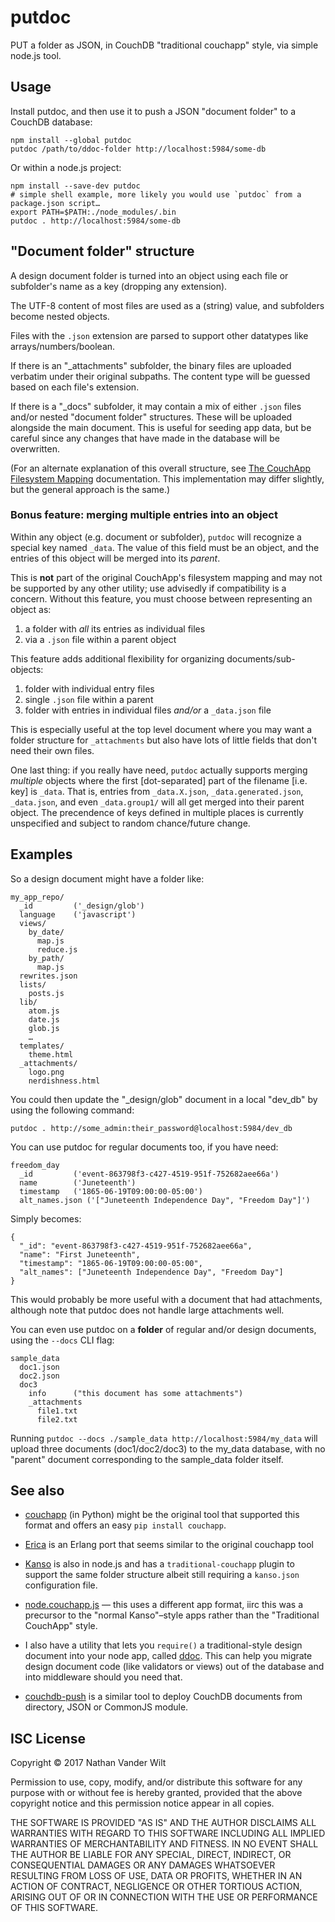 # putdoc

PUT a folder as JSON, in CouchDB "traditional couchapp" style, via simple node.js tool.

## Usage

Install putdoc, and then use it to push a JSON "document folder" to a CouchDB database:

```
npm install --global putdoc
putdoc /path/to/ddoc-folder http://localhost:5984/some-db
```

Or within a node.js project:

```
npm install --save-dev putdoc
# simple shell example, more likely you would use `putdoc` from a package.json script…
export PATH=$PATH:./node_modules/.bin
putdoc . http://localhost:5984/some-db
```

## "Document folder" structure

A design document folder is turned into an object using each file or subfolder's name as a key (dropping any extension).

The UTF-8 content of most files are used as a (string) value, and subfolders become nested objects.

Files with the `.json` extension are parsed to support other datatypes like arrays/numbers/boolean.

If there is an "_attachments" subfolder, the binary files are uploaded verbatim under their original subpaths. The content type will be guessed based on each file's extension.

If there is a "_docs" subfolder, it may contain a mix of either `.json` files and/or nested "document folder" structures. These will be uploaded alongside the main document. This is useful for seeding app data, but be careful since any changes that have made in the database will be overwritten.

(For an alternate explanation of this overall structure, see [The CouchApp Filesystem Mapping](http://couchapp.readthedocs.io/en/latest/design/filesystem-mapping.html) documentation. This implementation may differ slightly, but the general approach is the same.)

### Bonus feature: merging multiple entries into an object

Within any object (e.g. document or subfolder), `putdoc` will recognize a special key named `_data`. The value of this field must be an object, and the entries of this object will be merged into its *parent*.

This is **not** part of the original CouchApp's filesystem mapping and may not be supported by any other utility; use advisedly if compatibility is a concern. Without this feature, you must choose between representing an object as:

1. a folder with *all* its entries as individual files
2. via a `.json` file within a parent object

This feature adds additional flexibility for organizing documents/sub-objects:

1. folder with individual entry files
2. single `.json` file within a parent
3. folder with entries in individual files *and/or* a `_data.json` file

This is especially useful at the top level document where you may want a folder structure for `_attachments` but also have lots of little fields that don't need their own files.

One last thing: if you really have need, `putdoc` actually supports merging *multiple* objects where the first \[dot-separated] part of the filename \[i.e. key] is `_data`. That is, entries from `_data.X.json`, `_data.generated.json`, `_data.json`, and even `_data.group1/` will all get merged into their parent object. The precendence of keys defined in multiple places is currently unspecified and subject to random chance/future change.


## Examples

So a design document might have a folder like:

```
my_app_repo/
  _id         ('_design/glob')
  language    ('javascript')
  views/
    by_date/
      map.js
      reduce.js
    by_path/
      map.js
  rewrites.json
  lists/
    posts.js
  lib/
    atom.js
    date.js
    glob.js
    …
  templates/
    theme.html
  _attachments/
    logo.png
    nerdishness.html
```

You could then update the "_design/glob" document in a local "dev_db" by using the following command:

    putdoc . http://some_admin:their_password@localhost:5984/dev_db

You can use putdoc for regular documents too, if you have need:

```
freedom_day
  _id         ('event-863798f3-c427-4519-951f-752682aee66a')
  name        ('Juneteenth')
  timestamp   ('1865-06-19T09:00:00-05:00')
  alt_names.json ('["Juneteenth Independence Day", "Freedom Day"]')
```

Simply becomes:

```
{
  "_id": "event-863798f3-c427-4519-951f-752682aee66a",
  "name": "First Juneteenth",
  "timestamp": "1865-06-19T09:00:00-05:00",
  "alt_names": ["Juneteenth Independence Day", "Freedom Day"]
}
```

This would probably be more useful with a document that had attachments, although note that putdoc does not handle large attachments well.

You can even use putdoc on a **folder** of regular and/or design documents, using the `--docs` CLI flag:

```
sample_data
  doc1.json
  doc2.json
  doc3
    info      ("this document has some attachments")
    _attachments
      file1.txt
      file2.txt
```

Running `putdoc --docs ./sample_data http://localhost:5984/my_data` will upload three documents (doc1/doc2/doc3) to the my_data database, with no "parent" document corresponding to the sample_data folder itself.


## See also

* [couchapp](https://github.com/couchapp/couchapp) (in Python) might be the original tool that supported this format and offers an easy `pip install couchapp`.

* [Erica](https://github.com/benoitc/erica) is an Erlang port that seems similar to the original couchapp tool

* [Kanso](https://kanso.app.medicmobile.org/) is also in node.js and has a `traditional-couchapp` plugin to support the same folder structure albeit still requiring a `kanso.json` configuration file.

* [node.couchapp.js](https://github.com/mikeal/node.couchapp.js/) — this uses a different app format, iirc this was a precursor to the "normal Kanso"–style apps rather than the "Traditional CouchApp" style.

* I also have a utility that lets you `require()` a traditional-style design document into your node app, called [ddoc](https://github.com/natevw/ddoc). This can help you migrate design document code (like validators or views) out of the database and into middleware should you need that.

* [couchdb-push](https://github.com/jo/couchdb-push) is a similar tool to deploy CouchDB documents from directory, JSON or CommonJS module. 


## ISC License

Copyright © 2017 Nathan Vander Wilt

Permission to use, copy, modify, and/or distribute this software for any purpose with or without fee is hereby granted, provided that the above copyright notice and this permission notice appear in all copies.

THE SOFTWARE IS PROVIDED "AS IS" AND THE AUTHOR DISCLAIMS ALL WARRANTIES WITH REGARD TO THIS SOFTWARE INCLUDING ALL IMPLIED WARRANTIES OF MERCHANTABILITY AND FITNESS. IN NO EVENT SHALL THE AUTHOR BE LIABLE FOR ANY SPECIAL, DIRECT, INDIRECT, OR CONSEQUENTIAL DAMAGES OR ANY DAMAGES WHATSOEVER RESULTING FROM LOSS OF USE, DATA OR PROFITS, WHETHER IN AN ACTION OF CONTRACT, NEGLIGENCE OR OTHER TORTIOUS ACTION, ARISING OUT OF OR IN CONNECTION WITH THE USE OR PERFORMANCE OF THIS SOFTWARE.
